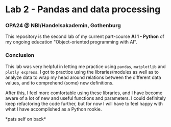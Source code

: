 # Lab 2 - Pandas and data processing
### OPA24 @ NBI/Handelsakademin, Gothenburg
This repository is the second lab of my current part-course **AI 1 - Python** of my ongoing education "Object-oriented programming with AI".

### Conclusion
This lab was very helpful in letting me practice using ```pandas```, ```matplotlib``` and ```plotly express```. I got to practice using the libraries/modules as well as to analyze data to wrap my head around relations between the different data values, and to comprehend (some) new definitions. 

After this, I feel more comfortable using these libraries, and I have become aware of a lot of new and useful functions and parameters. I could definitely keep refactoring the code further, but for now I will have to feel happy with what I have accomplished as a Python rookie.

\*pats self on back\*